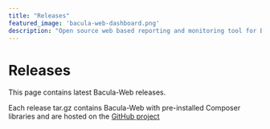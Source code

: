 ```yaml
---
title: "Releases"
featured_image: 'bacula-web-dashboard.png'
description: "Open source web based reporting and monitoring tool for Bacula"
---
```


# Releases

This page contains latest Bacula-Web releases.

Each release tar.gz contains Bacula-Web with pre-installed Composer libraries and are hosted on the [GitHub project](https://github.com/bacula-web/bacula-web)
